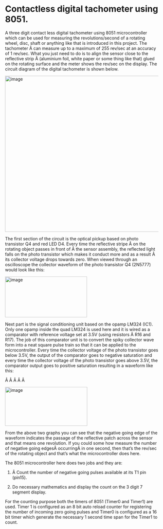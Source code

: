 # Contactless digital tachometer using 8051.
A three digit contact less digital tachometer using 8051 microcontroller which can be used for measuring the revolutions/second of a rotating wheel, disc, shaft or anything like that is introduced in this project. The tachometer Â can measure up to a maximum of 255 rev/sec at an accuracy of 1 rev/sec. What you just need to do is to align the sensor close to the reflective strip Â (aluminium foil, white paper or some thing like that) glued on the rotating surface and the meter shows the rev/sec on the display. The circuit diagram of the digital tachometer is shown below.

<img width="1149" height="513" alt="image" src="https://github.com/user-attachments/assets/2748741e-58f3-45ce-b9f5-5f7e1441ddb8" />

The first section of the circuit is the optical pickup based on photo transistor Q4 and red LED D4. Every time the reflective stripe Â on the rotating object passes in front of Â the sensor assembly, the reflected light falls on the photo transistor which makes it conduct more and as a result Â its collector voltage drops towards zero. When viewed through an oscilloscope the collector waveform of the photo transistor Q4 (2N5777) would look like this:

<img width="269" height="134" alt="image" src="https://github.com/user-attachments/assets/8e89b9f1-4721-4388-a6c3-b5c324e9cb79" />

Next part is the signal conditioning unit based on the opamp LM324 (IC1). Only one opamp inside the quad LM324 is used here and it is wired as a comparator with reference voltage set at 3.5V (using resistors Â R16 and R17). The job of this comparator unit is to convert the spiky collector wave form into a neat square pulse train so that it can be applied to the microcontroller. Every time the collector voltage of the photo transistor goes below 3.5V, the output of the comparator goes to negative saturation and every time the collector voltage of the photo transistor goes above 3.5V, the comparator output goes to positive saturation resulting in a waveform like this:

Â  Â  Â  Â  Â 

<img width="270" height="128" alt="image" src="https://github.com/user-attachments/assets/d86f4ffb-37fa-45ef-84af-08f6c333d1c1" />

From the above two graphs you can see that the negative going edge of the waveform indicates the passage of the reflective patch across the sensor and that means one revolution. If you could some how measure the number of negative going edgesÂ occurringÂ in one second, then that’s the rev/sec of the rotating object and that’s what the microcontroller does here.

The 8051 microcontroller here does two jobs and they are:

1) Â Count the number of negative going pulses available at its T1 pin (pin15).

2) Do necessary mathematics and display the count on the 3 digit 7 segment display.

For the counting purpose both the timers of 8051 (Timer0 and Timer1) are used. Timer 1 is configured as an 8 bit auto reload counter for registering the number of incoming zero going pulses and Timer0 is configured as a 16 bit timer which generate the necessary 1 second time span for the Timer1 to count.


